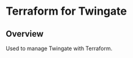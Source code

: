 <!-- omit in toc -->
# Terraform for Twingate 

## Overview

Used to manage Twingate with Terraform.

